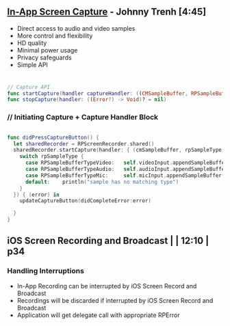
## [In-App Screen Capture](2017-606-1-in-app-screen-capture.md) - Johnny Trenh [4:45]



* Direct access to audio and video samples
* More control and flexibility
* HD quality
* Minimal power usage
* Privacy safeguards
* Simple API


###

```swift

// Capture API
func startCapture(handler captureHandler: ((CMSampleBuffer, RPSampleBufferType, Error?) -> Void)?, completionHandler: ((Error?) -> Void)? = nil)
func stopCapture(handler: ((Error?) -> Void)? = nil)

```

### // Initiating Capture + Capture Handler Block

```swift

func didPressCaptureButton() {
  let sharedRecorder = RPScreenRecorder.shared()
  sharedRecorder.startCapture(handler: { (cmSampleBuffer, rpSampleType, error) in
    switch rpSampleType {
      case RPSampleBufferTypeVideo:   self.videoInput.appendSampleBuffer(samples)
      case RPSampleBufferTypeAudio:   self.audioInput.appendSampleBuffer(samples)
      case RPSampleBufferTypeMic:     self.micInput.appendSampleBuffer(samples)
      default:    println("sample has no matching type")
    }
  }) { (error) in
    updateCaptureButton(didCompleteError:error)

  }
}
```

## iOS Screen Recording and Broadcast | | 12:10 | p34 


### Handling Interruptions

* In-App Recording can be interrupted by iOS Screen Record and Broadcast
* Recordings will be discarded if interrupted by iOS Screen Record and Broadcast
* Application will get delegate call with appropriate RPError

